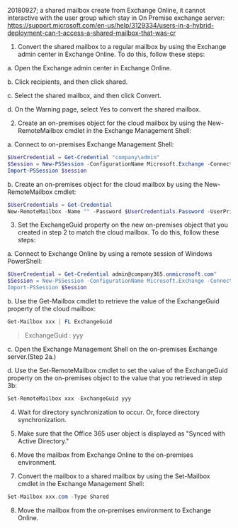 20180927; a shared mailbox  create from Exchange Online, it cannot interactive with the user group which stay in On Premise exchange server:
https://support.microsoft.com/en-us/help/3129334/users-in-a-hybrid-deployment-can-t-access-a-shared-mailbox-that-was-cr

1. Convert the shared mailbox to a regular mailbox by using the Exchange admin center in Exchange Online. To do this, follow these steps: 

a. Open the Exchange admin center in Exchange Online.

b. Click recipients, and then click shared.

c. Select the shared mailbox, and then click Convert.

d. On the Warning page, select Yes to convert the shared mailbox.
        
2. Create an on-premises object for the cloud mailbox by using the New-RemoteMailbox cmdlet in the Exchange Management Shell:

a. Connect to on-premises Exchange Management Shell:
```powershell
$UserCredential = Get-Credential "company\admin"
$Session = New-PSSession -ConfigurationName Microsoft.Exchange -ConnectionUri http://app-azr.company.com/PowerShell/ -Authentication Kerberos -Credential $UserCredential
Import-PSSession $session
```

b. Create an on-premises object for the cloud mailbox by using the New-RemoteMailbox cmdlet:
```powershell
$UserCredentials = Get-Credential
New-RemoteMailbox -Name "" -Password $UserCredentials.Password -UserPrincipalName xxx.com -OnPremisesOrganizationalUnit "" -Archive 
```

3. Set the ExchangeGuid property on the new on-premises object that you created in step 2 to match the cloud mailbox. To do this, follow these steps: 
                
a. Connect to Exchange Online by using a remote session of Windows PowerShell:
```powershell
$UserCredential = Get-Credential admin@company365.onmicrosoft.com"
$Session = New-PSSession -ConfigurationName Microsoft.Exchange -ConnectionUri https://outlook.office365.com/powershell-liveid/ -Credential $UserCredential -Authentication Basic -AllowRedirection
Import-PSSession $Session 
```
b. Use the Get-Mailbox cmdlet to retrieve the value of the ExchangeGuid property of the cloud mailbox: 
```powershell
Get-Mailbox xxx | FL ExchangeGuid
```
> ExchangeGuid : yyy 
                
c. Open the Exchange Management Shell on the on-premises Exchange server.(Step 2a.)
                
d. Use the Set-RemoteMailbox cmdlet to set the value of the ExchangeGuid property on the on-premises object to the value that you retrieved in step 3b: 
```powershell
Set-RemoteMailbox xxx -ExchangeGuid yyy
```
4. Wait for directory synchronization to occur. Or, force directory synchronization.

5. Make sure that the Office 365 user object is displayed as "Synced with Active Directory."

6. Move the mailbox from Exchange Online to the on-premises environment.

7. Convert the mailbox to a shared mailbox by using the Set-Mailbox cmdlet in the Exchange Management Shell: 
```powershell
Set-Mailbox xxx.com -Type Shared 
```
8. Move the mailbox from the on-premises environment to Exchange Online.

